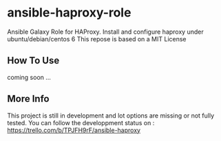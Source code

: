 ansible-haproxy-role
====================

Ansible Galaxy Role for HAProxy.
Install and configure haproxy under ubuntu/debian/centos 6
This repose is based on a MIT License

How To Use
--------------
coming soon ...

More Info
--------------
This project is still in development and lot options are missing or not fully tested.
You can follow the developpment status on : https://trello.com/b/TPJFH9rF/ansible-haproxy
